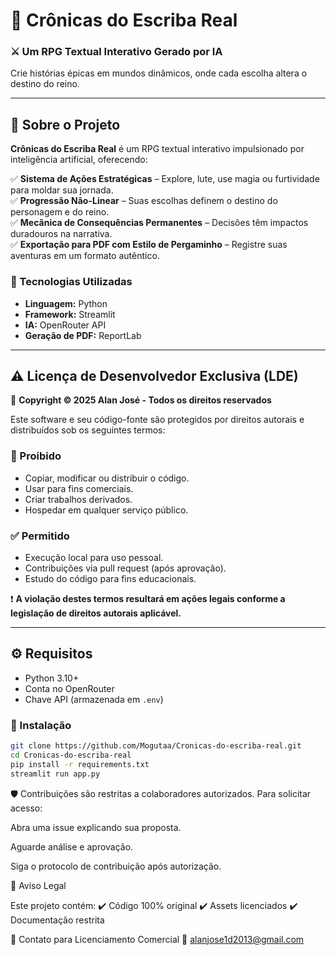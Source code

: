 # 📜 Crônicas do Escriba Real  
### ⚔️ Um RPG Textual Interativo Gerado por IA  
Crie histórias épicas em mundos dinâmicos, onde cada escolha altera o destino do reino.  

---

## 🏰 Sobre o Projeto  
**Crônicas do Escriba Real** é um RPG textual interativo impulsionado por inteligência artificial, oferecendo:  

✅ **Sistema de Ações Estratégicas** – Explore, lute, use magia ou furtividade para moldar sua jornada.  
✅ **Progressão Não-Linear** – Suas escolhas definem o destino do personagem e do reino.  
✅ **Mecânica de Consequências Permanentes** – Decisões têm impactos duradouros na narrativa.  
✅ **Exportação para PDF com Estilo de Pergaminho** – Registre suas aventuras em um formato autêntico.  

### 🔧 Tecnologias Utilizadas  
- **Linguagem:** Python  
- **Framework:** Streamlit  
- **IA:** OpenRouter API  
- **Geração de PDF:** ReportLab  

---

## ⚠️ Licença de Desenvolvedor Exclusiva (LDE)  
📜 **Copyright © 2025 Alan José - Todos os direitos reservados**  

Este software e seu código-fonte são protegidos por direitos autorais e distribuídos sob os seguintes termos:  

### 🚫 Proibido  
- Copiar, modificar ou distribuir o código.  
- Usar para fins comerciais.  
- Criar trabalhos derivados.  
- Hospedar em qualquer serviço público.  

### ✅ Permitido  
- Execução local para uso pessoal.  
- Contribuições via pull request (após aprovação).  
- Estudo do código para fins educacionais.  

❗ **A violação destes termos resultará em ações legais conforme a legislação de direitos autorais aplicável.**  

---

## ⚙️ Requisitos  
- Python 3.10+  
- Conta no OpenRouter  
- Chave API (armazenada em `.env`)  

### 🚀 Instalação  
```bash
git clone https://github.com/Mogutaa/Cronicas-do-escriba-real.git
cd Cronicas-do-escriba-real
pip install -r requirements.txt
streamlit run app.py
```

🛡️ Contribuições são restritas a colaboradores autorizados. Para solicitar acesso:

Abra uma issue explicando sua proposta.

Aguarde análise e aprovação.

Siga o protocolo de contribuição após autorização.

📜 Aviso Legal

Este projeto contém:
✔️ Código 100% original
✔️ Assets licenciados
✔️ Documentação restrita

📩 Contato para Licenciamento Comercial
📧 alanjose1d2013@gmail.com
